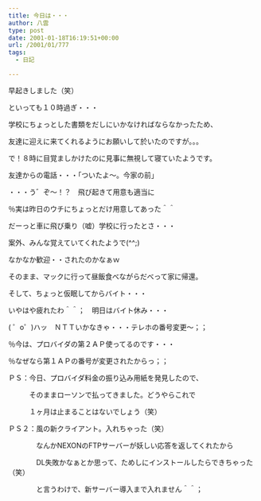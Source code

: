 ```yaml
---
title: 今日は・・・
author: 八雲
type: post
date: 2001-01-18T16:19:51+00:00
url: /2001/01/777
tags:
  - 日記

---
```

早起きしました（笑）
  
といっても１０時過ぎ・・・
  
学校にちょっとした書類をだしにいかなければならなかったため、
  
友達に迎えに来てくれるようにお願いして於いたのですが。。。
  
で！８時に目覚ましかけたのに見事に無視して寝ていたようです。
  
友達からの電話・・・「ついたよ～。今家の前」
  
・・・う゛ぞ～！？　飛び起きて用意も適当に
  
％実は昨日のウチにちょっとだけ用意してあった＾＾
  
だーっと車に飛び乗り（嘘）学校に行ったとさ・・・
  
案外、みんな覚えていてくれたようで(^^;)
  
なかなか歓迎・・されたのかなぁｗ
  
そのまま、マックに行って昼飯食べながらだべって家に帰還。
  
そして、ちょっと仮眠してからバイト・・・
  
いやはや疲れたわ＾＾；　明日はバイト休み・・・
  
( ゜o゜)ハッ　ＮＴＴいかなきゃ・・・テレホの番号変更～；；
  
％今は、プロバイダの第２ＡＰ使ってるのです・・・
  
％なぜなら第１ＡＰの番号が変更されたからっ；；

ＰＳ：今日、プロバイダ料金の振り込み用紙を発見したので、
  
　　　そのままローソンで払ってきました。どうやらこれで
  
　　　１ヶ月は止まることはないでしょう（笑）
  
ＰＳ２：風の新クライアント。入れちゃった（笑）
  
　　　　なんかNEXONのFTPサーバーが妖しい応答を返してくれたから
  
　　　　DL失敗かなぁとか思って、ためしにインストールしたらできちゃった（笑）
  
　　　　と言うわけで、新サーバー導入まで入れません＾＾；
